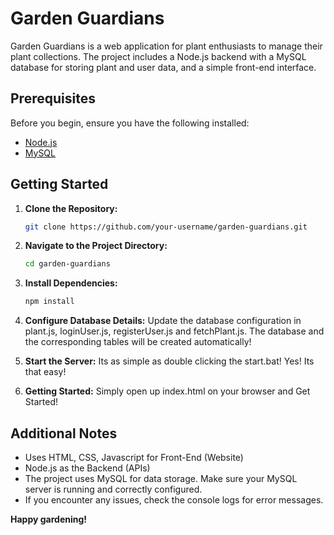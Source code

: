 # Garden Guardians

Garden Guardians is a web application for plant enthusiasts to manage their plant collections. The project includes a Node.js backend with a MySQL database for storing plant and user data, and a simple front-end interface.

## Prerequisites

Before you begin, ensure you have the following installed:

- [Node.js](https://nodejs.org/)
- [MySQL](https://www.mysql.com/)

## Getting Started

1. **Clone the Repository:**

   ```bash
   git clone https://github.com/your-username/garden-guardians.git

2. **Navigate to the Project Directory:**
   ```bash
   cd garden-guardians

3. **Install Dependencies:**
   ```bash
   npm install
   
4. **Configure Database Details:**
   Update the database configuration in plant.js, loginUser.js, registerUser.js and fetchPlant.js. The database and the corresponding tables will be created automatically!

5. **Start the Server:**
   Its as simple as double clicking the start.bat!
   Yes! Its that easy!

6. **Getting Started:**
   Simply open up index.html on your browser and Get Started!

## Additional Notes
- Uses HTML, CSS, Javascript for Front-End (Website)
- Node.js as the Backend (APIs)
- The project uses MySQL for data storage. Make sure your MySQL server is running and correctly configured.
- If you encounter any issues, check the console logs for error messages.

**Happy gardening!**
